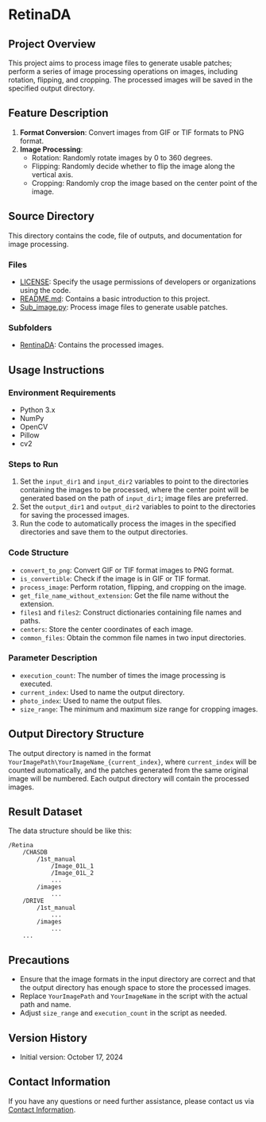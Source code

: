 
# RetinaDA

## Project Overview

This project aims to process image files to generate usable patches; perform a series of image processing operations on images, including rotation, flipping, and cropping. The processed images will be saved in the specified output directory.

## Feature Description

1. **Format Conversion**: Convert images from GIF or TIF formats to PNG format.
2. **Image Processing**:
   - Rotation: Randomly rotate images by 0 to 360 degrees.
   - Flipping: Randomly decide whether to flip the image along the vertical axis.
   - Cropping: Randomly crop the image based on the center point of the image.

## Source Directory

This directory contains the code, file of outputs, and documentation for image processing.

### Files

- [LICENSE](./LICENSE/): Specify the usage permissions of developers or organizations using the code.
- [README.md](./README.md/): Contains a basic introduction to this project.
- [Sub_image.py](./Sub_image.py/): Process image files to generate usable patches.
### Subfolders

- [RentinaDA](./RentinaDA/): Contains the processed images.


## Usage Instructions

### Environment Requirements

- Python 3.x
- NumPy
- OpenCV
- Pillow
- cv2

### Steps to Run

1. Set the `input_dir1` and `input_dir2` variables to point to the directories containing the images to be processed, where the center point will be generated based on the path of `input_dir1`; image files are preferred.
2. Set the `output_dir1` and `output_dir2` variables to point to the directories for saving the processed images.
3. Run the code to automatically process the images in the specified directories and save them to the output directories.

### Code Structure

- `convert_to_png`: Convert GIF or TIF format images to PNG format.
- `is_convertible`: Check if the image is in GIF or TIF format.
- `process_image`: Perform rotation, flipping, and cropping on the image.
- `get_file_name_without_extension`: Get the file name without the extension.
- `files1` and `files2`: Construct dictionaries containing file names and paths.
- `centers`: Store the center coordinates of each image.
- `common_files`: Obtain the common file names in two input directories.

### Parameter Description

- `execution_count`: The number of times the image processing is executed.
- `current_index`: Used to name the output directory.
- `photo_index`: Used to name the output files.
- `size_range`: The minimum and maximum size range for cropping images.

## Output Directory Structure

The output directory is named in the format `YourImagePath\YourImageName_{current_index}`, where `current_index` will be counted automatically, and the patches generated from the same original image will be numbered. Each output directory will contain the processed images.

## Result Dataset
The data structure should be like this:

	/Retina
		/CHASDB
			/1st_manual
				/Image_01L_1
				/Image_01L_2
				...
			/images
				...
		/DRIVE
			/1st_manual
			    ...
			/images
				...
		... 




## Precautions

- Ensure that the image formats in the input directory are correct and that the output directory has enough space to store the processed images.
- Replace `YourImagePath` and `YourImageName` in the script with the actual path and name.
- Adjust `size_range` and `execution_count` in the script as needed.

## Version History

- Initial version: October 17, 2024

## Contact Information

If you have any questions or need further assistance, please contact us via [Contact Information](mailto:1052886267@qq.com).
